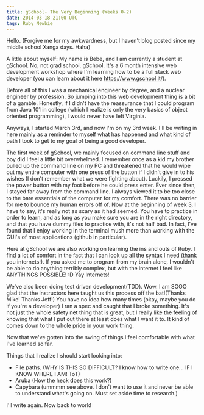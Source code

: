 ```yaml
---
title: gSchool- The Very Beginning (Weeks 0-2)
date: 2014-03-18 21:00 UTC
tags: Ruby Newbie
---
```


Hello. (Forgive me for my awkwardness, but I haven't blog posted since my middle school Xanga days. Haha)

A little about myself: My name is Bebe, and I am currently a student at gSchool.
No, not grad school. gSchool. It's a 6 month intensive web development workshop where I'm learning how to be a full stack web developer (you can learn about it here https://www.gschool.it/).

Before all of this I was a mechanical engineer by degree, and a nuclear engineer by profession. So jumping into this web development thing is a bit of a gamble. Honestly, if I didn't have the reassurance that I could program from Java 101 in college (which I realize is only the very basics of object oriented programming), I would never have left Virginia.


Anyways, I started March 3rd, and now I'm on my 3rd week. I'll be writing in here mainly as a reminder to myself what has happened and what kind of path I took to get to my goal of being a good developer.


The first week of gSchool, we mainly focused on command line stuff and boy did I feel a little bit overwhelmed. I remember once as a kid my brother pulled up the command line on my PC and threatened that he would wipe out my entire computer with one press of the button if I didn't give in to his wishes (I don't remember what we were fighting about). Luckily, I pressed the power button with my foot before he could press enter. Ever since then, I stayed far away from the command line. I always viewed it to be too close to the bare essentials of the computer for my comfort. There was no barrier for me to bounce my human errors off of.
Now at the beginning of week 3, I have to say, it's really not as scary as it had seemed. You have to practice in order to learn, and as long as you make sure you are in the right directory, and that you have dummy files to practice with, it's not half bad. In fact, I've found that I enjoy working in the terminal mush more than working with the GUI's of most applications (github in particular).

Here at gSchool we are also working on learning the ins and outs of Ruby. I find a lot of comfort in the fact that I can look up all the syntax I need (thank you internets!). If you asked me to program from my brain alone, I wouldn't be able to do anything terribly complex, but with the internet I feel like ANYTHINGS POSSIBLE! :D Yay Internets!

We've also been doing test driven development(TDD). Wow. I am SOOO glad that the instructors here taught us this process off the bat!(Thanks Mike! Thanks Jeff!) You have no idea how many times (okay, maybe you do if you're a developer) I ran a spec and caught that I broke something. It's not just the whole safety net thing that is great, but I really like the feeling of knowing that what I put out there at least does what I want it to. It kind of comes down to the whole pride in your work thing.

Now that we've gotten into the swing of things I feel comfortable with what I've learned so far.



Things that I realize I should start looking into:
- File paths. (WHY IS THIS SO DIFFICULT? I know how to write one... IF I KNOW WHERE I AM! ToT)
- Aruba (How the heck does this work?)
- Capybara (ummmm see above. I don't want to use it and never be able to understand what's going on. Must set aside time to research.)



I'll write again. Now back to work!